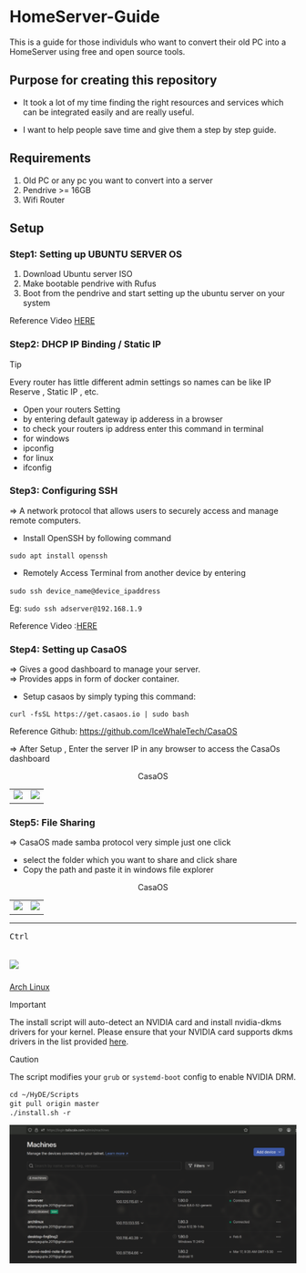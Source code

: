 # HomeServer-Guide
This is a guide for those individuls who want to convert their old PC into a HomeServer using free and open source tools.

## Purpose for creating this repository
- It took a lot of my time finding the right resources and services which can be integrated easily and are really useful.
  
- I want to help people save time and give them a step by step guide.

## Requirements
1. Old PC or any pc you want to convert into a server
2. Pendrive >= 16GB
3. Wifi Router

## Setup 
### Step1: Setting up UBUNTU SERVER OS
1. Download Ubuntu server ISO 
2. Make bootable pendrive with Rufus
3. Boot from the pendrive and start setting up the ubuntu server on your system  

Reference Video [HERE](https://youtu.be/0-T7af_lRF8?feature=shared)

### Step2: DHCP IP Binding / Static IP


> [!TIP]
> Every router has little different admin settings so names can be like IP Reserve , Static IP , etc.  
- Open your routers Setting 
- by entering default gateway ip adderess in a browser 
- to check your routers ip address enter this command in terminal 
- for windows 
- ipconfig 
- for linux 
- ifconfig 
  
### Step3: Configuring SSH

=> A network protocol that allows users to securely access and manage remote computers.

- Install OpenSSH by following command 
```Shell
sudo apt install openssh
```
- Remotely Access Terminal from another device by entering 

```sudo ssh device_name@device_ipaddress``` <br>

Eg:
`sudo ssh adserver@192.168.1.9`

Reference Video :[HERE](https://youtu.be/3FKsdbjzBcc?feature=shared)
  
### Step4: Setting up CasaOS

=> Gives a good dashboard to manage your server.<br>
=> Provides apps in form of docker container. 

- Setup casaos by simply typing this command:

```
curl -fsSL https://get.casaos.io | sudo bash
```
Reference Github: https://github.com/IceWhaleTech/CasaOS

=> After Setup , Enter the server IP in any browser to access the CasaOs dashboard


<div align="center"><table><tr>CasaOS</tr><tr><td>
<img src="Screenshots/CasaL.png"/></td><td>
<img src="Screenshots/CasaD.png"/></td></tr></table></div>

### Step5: File Sharing
=> CasaOS made samba protocol very simple just one click 
- select the folder which you want to share and click share
- Copy the path and paste it in windows file explorer 

<div align="center"><table><tr>CasaOS</tr><tr><td>
<img src="Screenshots/CasaShare.png"/></td><td>
<img src="Screenshots/SharePath.png"></td></tr></table></div>
 

---

 <kbd>Ctrl</kbd>

<a id="installation"></a>
<img src="https://readme-typing-svg.herokuapp.com?font=Lexend+Giga&size=25&pause=1000&color=CCA9DD&vCenter=true&width=435&height=25&lines=INSTALLATION" width="450"/>
---
[Arch Linux](https://wiki.archlinux.org/title/Arch_Linux)


> [!IMPORTANT]
> The install script will auto-detect an NVIDIA card and install nvidia-dkms drivers for your kernel.
> Please ensure that your NVIDIA card supports dkms drivers in the list provided [here](https://wiki.archlinux.org/title/NVIDIA).

> [!CAUTION]
> The script modifies your `grub` or `systemd-boot` config to enable NVIDIA DRM.


```shell
cd ~/HyDE/Scripts
git pull origin master
./install.sh -r
```
<!-- comment -->
<img alt="TailscaleD" src="Screenshots/TailscaleD.png">